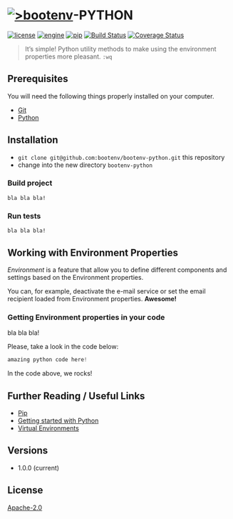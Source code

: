 # [![>bootenv](http://bootenv.com/img/logo-light-transparent-readme-files.png)](http://bootenv.com)-PYTHON

[![license](https://img.shields.io/badge/license-Apache_2.0-blue.svg)]()
[![engine](https://img.shields.io/badge/python-v2.6+-brightgreen.svg)]()
[![pip](https://img.shields.io/badge/pip-v1.5.6-blue.svg)]()
[![Build Status](https://travis-ci.org/bootenv/bootenv-python.svg?branch=master)](https://travis-ci.org/bootenv/bootenv-python)
[![Coverage Status](https://coveralls.io/repos/bootenv/bootenv-python/badge.svg)](https://coveralls.io/r/bootenv/bootenv-python)

> It’s simple! Python utility methods to make using the environment properties more pleasant. `:wq`

## Prerequisites

You will need the following things properly installed on your computer.

* [Git](http://git-scm.com/)
* [Python](https://www.python.org/)

## Installation

* `git clone git@github.com:bootenv/bootenv-python.git` this repository
* change into the new directory `bootenv-python`

### Build project

```
bla bla bla!
```

### Run tests

```
bla bla bla!
```

## Working with Environment Properties

*Environment* is a feature that allow you to define different components and settings based on the Environment properties.

You can, for example, deactivate the e-mail service or set the email recipient loaded from Environment properties. __Awesome!__

### Getting Environment properties in your code

bla bla bla!

Please, take a look in the code below:

```python
amazing python code here!
```
In the code above, we rocks!

## Further Reading / Useful Links

* [Pip](https://pypi.python.org/pypi/pip)
* [Getting started with Python](https://www.python.org/about/gettingstarted/)
* [Virtual Environments](http://docs.python-guide.org/en/latest/dev/virtualenvs/)

## Versions
 
 - 1.0.0 (current)

## License

[Apache-2.0](LICENSE)
